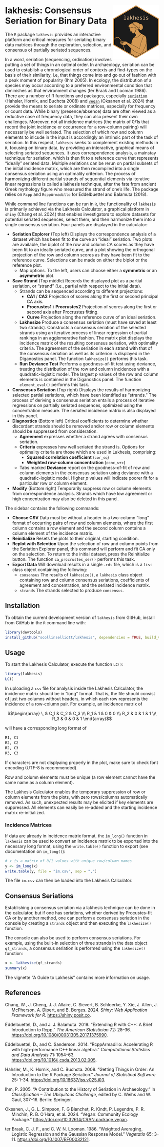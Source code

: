 
<!-- README.md is generated from README.Rmd. Please edit that file -->

# <img src="man/figures/logo.png" align="right" width="150px"/> lakhesis: Consensus Seriation for Binary Data

<!-- badges: start -->
<!-- badges: end -->

The `R` package `lakhesis` provides an interactive platform and critical
measures for seriating binary data matrices through the exploration,
selection, and consensus of partially seriated sequences.

In a word, seriation (sequencing, ordination) involves putting a set of
things in an optimal order. In archaeology, seriation can be used to
establish a chronological order of contexts and find-types on the basis
of their similarity, i.e, that things come into and go out of fashion
with a peak moment of popularity (Ihm 2005). In ecology, the
distribution of a species may occur according to a preferred
environmental condition that diminishes as that environment changes (ter
Braak and Looman 1986). There are a number of R functions and packages,
especially [`seriation`](https://github.com/mhahsler/seriation)
(Hahsler, Hornik, and Buchcta 2008) and
[`vegan`](https://CRAN.R-project.org/package=vegan) (Oksanen et al.
2024) that provide the means to seriate or ordinate matrices, especially
for frequency or count data. While binary (presence/absence) data are
often viewed as a reductive case of frequency data, they can also
present their own challenges. Moreover, not all incidence matrices (the
matrix of 0/1s that record the joint incidence or occurrence for a
row-column pairing) will necessarily be well seriated. The selection of
which row and column elements to inlcude in the input is accordingly an
intrinsic part of the task of seriation. In this respect, `lakhesis`
seeks to complement existing methods in `R`, focusing on binary data, by
providing an interactive, graphical means of selecting seriated
sequences. It uses correspondence analysis, a mainstay technique for
seriation, which is then fit to a reference curve that represents
“ideally” seriated data. Multiple seriations can be rerun on partial
subsets of the initial incidence matrix, which are then recompiled into
a single consensus seriation using an optimality criterion. The process
of harmonizing different partial strands of sequential elements via
iterative linear regressions is called a lakhesis technique, after the
fate from ancient Greek mythology figure who measured the strand of
one’s life. The package relies on `Rcpp` and `RcppArmadillo` for
Eddelbuettel and Balamuta (2018).

While command line functions can be run in `R`, the functionality of
`lakhesis` is primarily achieved via the Lakhesis Calculator, a
graphical platform in `shiny` (Chang et al. 2024) that enables
investigators to explore datasets for potential seriated sequences,
select them, and then harmonize them into a single consensus seriation.
Four panels are displayed in the calculator:

- **Seriation Explorer** (Top left) Displays the correspondence analysis
  of a dataset which has been fit to the curve an “ideal” seriation. Two
  plots are available, the biplot of the row and column CA scores as
  they have been fit to an ideally seriated curve, and a plot showing
  the orthogonal projection of the row and column scores as they have
  been fit to the reference curve. Selections can be made on either the
  biplot or the reference plot.
  - Map options. To the left, users can choose either a **symmetric** or
    an **asymmetric** plot.
- **Save Strand** (Top middle) Records the displayed plot as a partial
  seriation, or “strand” (i.e., partial with respect to the initial
  data).
  - Strands can be sequenced according to different projections:
    - **CA1** / **CA2** Projection of scores along the first or second
      principal CA axis.
    - **Procrustes1** / **Procrustes2** Projection of scores along the
      first or second axis after Procrustes fitting.
    - **Curve** Projection along the reference curve of an ideal
      seriation.
  - **Lakhesize** Produce a consensus seriation (must have saved at
    least two strands). Constructs a consensus seriation of the selected
    strands using an iterative process of linear regression of partial
    rankings in an agglomerative fashion. The matrix plot displays the
    incidence matrix of the resulting consensus seriation, with
    optimality criteria. The agreement of the seriation in each strand
    with that of the consensus seriation as well as its criterion is
    displayed in the Diganostics panel. The function `lakhesize()`
    performs this task.
  - **Run Deviance Test** Performs a goodness-of-fit test using
    deviance, treating the distribution of the row and column incidences
    with a quadratic-logistic model. The largest $p$ values of the row
    and column elements is contained in the Diganostics panel. The
    function `element_eval()` performs this task.
- **Consensus Seriation** (Top right) Displays the results of
  harmonizing selected partial seriations, which have been identified as
  “strands.” The process of deriving a consensus seriation entails a
  process of iterative regressions on partially seriated sequences,
  optimized using the concentration measure. The seriated incidence
  matrix is also displayed in this panel.
- **Diagnostics** (Bottom left) Critical coefficients to determine
  whether discordant strands should be removed and/or row or column
  elements should be suppressed from consideration.
  - **Agreement** expresses whether a strand agrees with consensus
    seriation.
  - **Criteria** expresses how well seriated the strand is. Options for
    optimality criteria are those which are used in Lakhesis,
    comprising:
    - **Squared correlation coefficient** (`cor_sq`)
    - **Weighted row-column concentration** (`conc_wrc`)
  - Tabs marked **Deviance** report on the goodness-of-fit of row and
    column elements in the consensus seriation using deviance with a
    quadratic-logistic model. Higher $p$ values will indicate poorer fit
    for a particular row or column element.
- **Modify** (Bottom right) Temporarily suppress row or column elements
  from correspondence analysis. Strands which have low agreement or high
  concentration may also be deleted in this panel.

The sidebar contains the following commands:

- **Choose CSV** Data must be without a header in a two-column “long”
  format of occurring pairs of row and column elements, where the first
  column contains a row element and the second column contains a column
  element of the incidence matrix.
- **Reinitialize** Resets the plots to their original, starting
  condition.
- **Replot with Selection** Upon the selection of row and column points
  from the Seriation Explorer panel, this command will perform and fit
  CA only on the selection. To return to the initial dataset, press the
  Reinitialize button. The function `ca_procrustes_ser()` performs this
  task.
- **Export Data** Will download results in a single `.rds` file, which
  is a `list` class object containing the following:
  - `consensus` The results of `lakhesize()`, a `lakhesis` class object
    containing row and column consensus seriations, coefficients of
    agreement and concentration, and the seriated incidence matrix.
  - `strands` The strands selected to produce `consensus`.

## Installation

To obtain the current development version of `lakhesis` from GitHub,
install from GitHub in the `R` command line with:

``` r
library(devtools)
install_github("scollinselliott/lakhesis", dependencies = TRUE, build_vignettes = TRUE) 
```

## Usage

To start the Lakhesis Calculator, execute the function `LC()`:

``` r
library(lakhesis)
LC()
```

In uploading a `csv` file for analysis inside the Lakhesis Calculator,
the incidence matrix should be in “long” format. That is, the file
should consist of just two columns without headers, in which each row
represents the incidence of a row-column pair. For example, an incidence
matrix of

$$\begin{array} \,  & C_1 & C_2 & C_3 \\\ R_1 & 1 & 0 & 0 \\\ R_2 &  0 & 1 & 1 \\\  R_3 & 0 & 0 & 1 \end{array}$$

will have a corresponding long format of

``` r
R1, C1
R2, C2 
R2, C3 
R3, C3
```

If characters are not displyaing properly in the plot, make sure to
check font encoding (UTF-8 is recommended).

Row and column elements must be unique (a row element cannot have the
same name as a column element).

The Lakhesis Calculator enables the temporary suppression of row or
column elements from the plots, with zero rows/columns automatically
removed. As such, unexpected results may be elicited if key elements are
suppressed. All elements can easily be re-added and the starting
incidence matrix re-initialized.

### Incidence Matrices

If data are already in incidence matrix format, the `im_long()` function
in `lakhesis` can be used to convert an incidence matrix to be exported
into the necessary long format, using the `write.table()` function to
export (see documentation on `im_long()`):

``` r
# x is a matrix of 0/1 values with unique row/column names
y <- im_long(x)
write.table(y, file = "im.csv", sep = ",")
```

The file `im.csv` can then be loaded into the Lakhesis Calculator.

## Consensus Seriations

Establishing a consensus seriation via a lakhesis technique can be done
in the calculator, but if one has seriations, whether derived by
Procustes-fit CA or by another method, one can perform a consensus
seriation in the console by creating a `strands` object and then
executing the `lakhesize()` function.

The console can also be used to perform consensus seriations. For
example, using the built-in selection of three strands in the data
object `qf_strands`, a consensus seriation is performed using the
`lakhesize()` function:

``` r
x <- lakhesize(qf_strands)
summary(x)
```

The vignette “A Guide to Lakhesis” contains more information on usage.

## References

<div id="refs" class="references csl-bib-body hanging-indent">

<div id="ref-chang_shiny_2024" class="csl-entry">

Chang, W., J. Cheng, J. J. Allaire, C. Sievert, B. Schloerke, Y. Xie, J.
Allen, J. McPherson, A. Dipert, and B. Borges. 2024. *Shiny: Web
Application Framework for R*. <https://shiny.posit.co>.

</div>

<div id="ref-eddelbuettel_extending_2018" class="csl-entry">

Eddelbuettel, D., and J. J. Balamuta. 2018. “Extending R with C++: A
Brief Introduction to Rcpp.” *The American Statistician* 72: 28–36.
<https://doi.org/10.1080/00031305.2017.1375990>.

</div>

<div id="ref-eddelbuettel_rcpparmadillo_2014" class="csl-entry">

Eddelbuettel, D., and C. Sanderson. 2014. “RcppArmadillo: Accelerating R
<span class="nocase">with</span>
<span class="nocase">high</span>-<span class="nocase">performance</span>
C++ <span class="nocase">linear</span>
<span class="nocase">algebra</span>.” *Computational Statistics and Data
Analysis* 71: 1054–63. <https://doi.org/10.1016/j.csda.2013.02.005>.

</div>

<div id="ref-hahsler_getting_2008" class="csl-entry">

Hahsler, M., K. Hornik, and C. Buchcta. 2008. “Getting Things in Order:
An Introduction to the R Package Seriation.” *Journal of Statistical
Software* 25: 1–34. <https://doi.org/10.18637/jss.v025.i03>.

</div>

<div id="ref-ihm_contribution_2005" class="csl-entry">

Ihm, P. 2005. “A Contribution to the History of Seriation in
Archaeology.” In *Classification – The Ubiquitous Challenge*, edited by
C. Weihs and W. Gaul, 307–16. Berlin: Springer.

</div>

<div id="ref-oksanen_vegan_2024" class="csl-entry">

Oksanen, J., G. L. Simpson, F. G Blanchet, R. Kindt, P. Legendre, P. R.
Minchin, R. B. O’Hara, et al. 2024. “Vegan: Community Ecology Package.”
<https://doi.org/10.32614/CRAN.package.vegan>.

</div>

<div id="ref-ter_braak_weighted_1986" class="csl-entry">

ter Braak, C. J. F., and C. W. N. Looman. 1986. “Weighted Averaging,
Logistic Regression and the Gaussian Response Model.” *Vegetatio* 65:
3–11. <https://doi.org/10.1007/BF00032121>.

</div>

</div>
